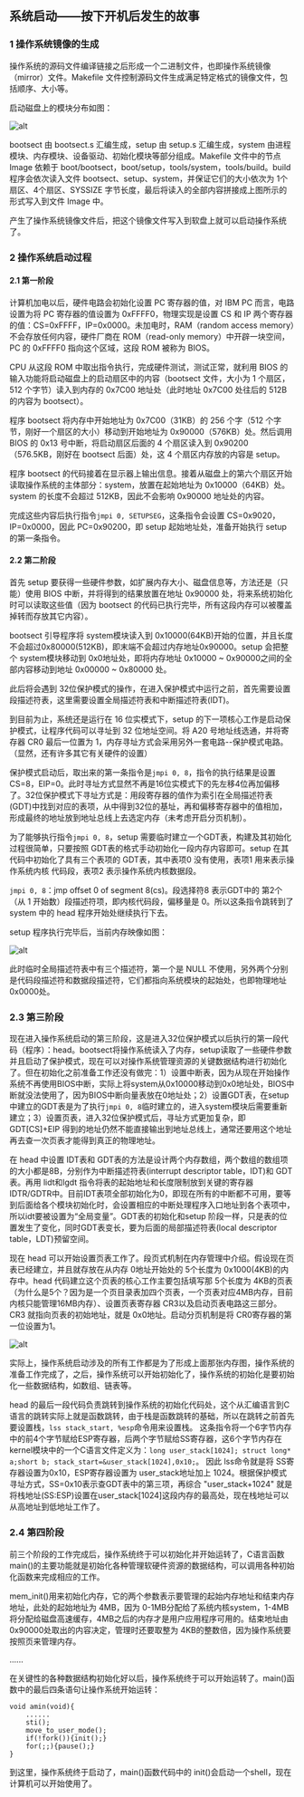 ## 系统启动——按下开机后发生的故事

### 1 操作系统镜像的生成

操作系统的源码文件编译链接之后形成一个二进制文件，也即操作系统镜像（mirror）文件。Makefile 文件控制源码文件生成满足特定格式的镜像文件，包括顺序、大小等。

启动磁盘上的模块分布如图：

![alt](./pictures1/101.png)

bootsect 由 bootsect.s 汇编生成，setup 由 setup.s 汇编生成，system 由进程模块、内存模块、设备驱动、初始化模块等部分组成。Makefile 文件中的节点 Image 依赖于 boot/bootsect，boot/setup，tools/system，tools/build。build 程序会依次读入文件 bootsect、setup、system，并保证它们的大小依次为 1个扇区、4个扇区、SYSSIZE 字节长度，最后将读入的全部内容拼接成上图所示的形式写入到文件 Image 中。

产生了操作系统镜像文件后，把这个镜像文件写入到软盘上就可以启动操作系统了。

### 2 操作系统启动过程

#### 2.1 第一阶段

计算机加电以后，硬件电路会初始化设置 PC 寄存器的值，对 IBM PC 而言，电路设置为将 PC 寄存器的值设置为 0xFFFF0，物理实现是设置 CS 和 IP 两个寄存器的值：CS=0xFFFF，IP=0x0000。未加电时，RAM（random access memory）不会存放任何内容，硬件厂商在 ROM（read-only memory）中开辟一块空间，PC 的 0xFFFF0 指向这个区域，这段 ROM 被称为 BIOS。

CPU 从这段 ROM 中取出指令执行，完成硬件测试，测试正常，就利用 BIOS 的输入功能将启动磁盘上的启动扇区中的内容（bootsect 文件，大小为 1 个扇区，512 个字节）读入到内存的 0x7C00 地址处（此时地址 0x7C00 处往后的 512B 的内容为 bootsect）。

程序 bootsect 将内存中开始地址为 0x7C00（31KB）的 256 个字（512 个字节，刚好一个扇区的大小）移动到开始地址为 0x90000（576KB）处。然后调用 BIOS 的 0x13 号中断，将启动扇区后面的 4 个扇区读入到 0x90200（576.5KB，刚好在 bootsect 后面）处，这 4 个扇区内存放的内容是 setup。

程序 bootsect 的代码接着在显示器上输出信息。接着从磁盘上的第六个扇区开始读取操作系统的主体部分：system，放置在起始地址为 0x10000（64KB）处。system 的长度不会超过 512KB，因此不会影响 0x90000 地址处的内容。

完成这些内容后执行指令`jmpi 0, SETUPSEG`，这条指令会设置 CS=0x9020，IP=0x0000，因此 PC=0x90200，即 setup 起始地址处，准备开始执行 setup 的第一条指令。

#### 2.2 第二阶段

首先 setup 要获得一些硬件参数，如扩展内存大小、磁盘信息等，方法还是（只能）使用 BIOS 中断，并将得到的结果放置在地址 0x90000 处，将来系统初始化时可以读取这些值（因为 bootsect 的代码已执行完毕，所有这段内存可以被覆盖掉转而存放其它内容）。

bootsect 引导程序将 system模块读入到 0x10000(64KB)开始的位置，并且长度不会超过0x80000(512KB)，即末端不会超过内存地址0x90000。setup 会把整个 system模块移动到 0x0地址处，即将内存地址 0x10000 ~ 0x90000之间的全部内容移动到地址 0x00000 ~ 0x80000 处。

此后将会遇到 32位保护模式的操作，在进入保护模式中运行之前，首先需要设置段描述符表，这里需要设置全局描述符表和中断描述符表(IDT)。

到目前为止，系统还是运行在 16 位实模式下，setup 的下一项核心工作是启动保护模式，让程序代码可以寻址到 32 位地址空间。将 A20 号地址线选通，并将寄存器 CR0 最后一位置为 1，内存寻址方式会采用另外一套电路--保护模式电路。（显然，还有许多其它有关硬件的设置）

保护模式启动后，取出来的第一条指令是`jmpi 0, 8`，指令的执行结果是设置 CS=8，EIP=0。此时寻址方式显然不再是16位实模式下的先左移4位再加偏移了。32位保护模式下寻址方式是：用段寄存器的值作为索引在全局描述符表(GDT)中找到对应的表项，从中得到32位的基址，再和偏移寄存器中的值相加，形成最终的地址放到地址总线上去选定内存（未考虑开启分页机制）。

为了能够执行指令`jmpi 0, 8`，setup 需要临时建立一个GDT表，构建及其初始化过程很简单，只要按照 GDT表的格式手动初始化一段内存内容即可。setup 在其代码中初始化了具有三个表项的 GDT表，其中表项0 没有使用，表项1 用来表示操作系统内核 代码段，表项2 表示操作系统内核数据段。

`jmpi 0, 8`：jmp offset 0 of segment 8(cs)。段选择符8 表示GDT中的 第2个（从 1 开始数）段描述符项，即内核代码段，偏移量是 0。所以这条指令跳转到了system 中的 head 程序开始处继续执行下去。

setup 程序执行完毕后，当前内存映像如图：

![alt](./pictures1/102.png)

此时临时全局描述符表中有三个描述符，第一个是 NULL 不使用，另外两个分别是代码段描述符和数据段描述符，它们都指向系统模块的起始处，也即物理地址 0x0000处。

### 2.3 第三阶段

现在进入操作系统启动的第三阶段，这是进入32位保护模式以后执行的第一段代码（程序）：head。bootsect将操作系统读入了内存，setup读取了一些硬件参数并且启动了保护模式，现在可以对操作系统管理资源的关键数据结构进行初始化了。但在初始化之前准备工作还没有做完：1）设置中断表，因为从现在开始操作系统不再使用BIOS中断，实际上将system从0x10000移动到0x0地址处，BIOS中断就没法使用了，因为BIOS中断向量表放在0地址处；2）设置GDT表，在setup中建立的GDT表是为了执行`jmpi 0, 8`临时建立的，进入system模块后需要重新建立；3）设置页表，进入32位保护模式后，寻址方式更加复杂，即 GDT[CS]+EIP 得到的地址仍然不能直接输出到地址总线上，通常还要用这个地址再去查一次页表才能得到真正的物理地址。

在 head 中设置 IDT表和 GDT表的方法是设计两个内存数组，两个数组的数组项的大小都是8B，分别作为中断描述符表(interrupt descriptor table，IDT)和 GDT表。再用 lidt和lgdt 指令将表的起始地址和长度限制放到关键的寄存器IDTR/GDTR中。目前IDT表项全部初始化为0，即现在所有的中断都不可用，要等到后面给各个模块初始化时，会设置相应的中断处理程序入口地址到各个表项中，所以idt要被设置为“全局变量”。GDT表的初始化和setup 阶段一样，只是表的位置发生了变化，同时GDT表变长，要为后面的局部描述符表(local descriptor table，LDT)预留空间。

现在 head 可以开始设置页表工作了。段页式机制在内存管理中介绍。假设现在页表已经建立，并且就存放在从内存 0地址开始处的 5个长度为 0x1000(4KB)的内存中。head 代码建立这个页表的核心工作主要包括填写那 5个长度为 4KB的页表（为什么是5个？因为是一个页目录表加四个页表，一个页表对应4MB内存，目前内核只能管理16MB内存）、设置页表寄存器 CR3以及启动页表电路这三部分。CR3 就指向页表的初始地址，就是 0x0地址。启动分页机制是将 CR0寄存器的第一位设置为1。

![alt](./pictures1/103.png)

实际上，操作系统启动涉及的所有工作都是为了形成上面那张内存图，操作系统的准备工作完成了，之后，操作系统可以开始初始化了，操作系统的初始化是要初始化一些数据结构，如数组、链表等。

head 的最后一段代码负责跳转到操作系统的初始化代码处，这个从汇编语言到C语言的跳转实际上就是函数跳转，由于栈是函数跳转的基础，所以在跳转之前首先要设置栈，`lss stack_start, %esp`命令用来设置栈。
这条指令将一个6字节内存中的前4个字节赋给ESP寄存器，后两个字节赋给SS寄存器，这6个字节内存在 kernel模块中的一个C语言文件定义为：`long user_stack[1024]; struct long* a;short b; stack_start=&user_stack[1024],0x10;`。
因此 lss命令就是将 SS寄存器设置为0x10，ESP寄存器设置为 user_stack地址加上 1024。根据保护模式寻址方式，SS=0x10表示查GDT表中的第三项，再综合 "user_stack+1024" 就是将栈地址(SS:ESP)设置在user_stack[1024]这段内存的最高处，现在栈地址可以从高地址到低地址工作了。

### 2.4 第四阶段

前三个阶段的工作完成后，操作系统终于可以初始化并开始运转了，C语言函数main()的主要功能就是初始化各种管理软硬件资源的数据结构，可以调用各种初始化函数来完成相应的工作。

mem_init()用来初始化内存，它的两个参数表示要管理的起始内存地址和结束内存地址，此处的起始地址为 4MB，因为 0-1MB分配给了系统内核system，1-4MB将分配给磁盘高速缓存，4MB之后的内存才是用户应用程序可用的。结束地址由0x90000处取出的内容决定，管理时还要取整为 4KB的整数倍，因为操作系统要按照页来管理内存。

......

在关键性的各种数据结构初始化好以后，操作系统终于可以开始运转了。main()函数中的最后四条语句让操作系统开始运转：

```shell
void amin(void){
    ......
    sti();
    move_to_user_mode();
    if(!fork()){init();}
    for(;;){pause();}
}
```

到这里，操作系统终于启动了，main()函数代码中的 init()会启动一个shell，现在计算机可以开始使用了。
